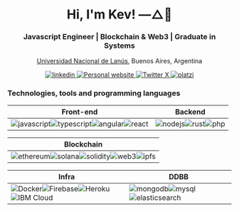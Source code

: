 <!-- Hex colors https://colorswall.com/search || https://brandcolors.net/ -->

<h1 align="center">Hi, I'm Kev! —△🌈</h1>
<h3 align="center">Javascript Engineer | Blockchain & Web3 | Graduate in Systems</h3>
<p align="center">
  <a href="http://www.unla.edu.ar/" target="_blank" alt="National University of Lanus">Universidad Nacional de Lanús</a>, Buenos Aires, Argentina
</p>

<p align="center">
<a href="https://www.linkedin.com/in/kevinfiorentino/">
<img src="https://img.shields.io/badge/LinkedIn-0077B5?style=for-the-badge&logo=linkedin&logoColor=white" alt="linkedin">
</a>
<a href="https://www.kevfiorentino.com/en">
<img src="https://img.shields.io/badge/website-2596BE?style=for-the-badge&logo=dev.to&logoColor=white" alt="Personal website">
</a>
<a href="https://twitter.com/Kevfiorentino">
<img src="https://img.shields.io/badge/twitter-1DA1F2?style=for-the-badge&logo=x&logoColor=white" alt="Twitter X">
</a>
<a href="https://platzi.com/p/KevinFiorentino/">
<img src="https://img.shields.io/badge/platzi-7fc719?style=for-the-badge&logo=platzi&logoColor=white" alt="platzi">
</a>
</p>
  
<h3 align="left">Technologies, tools and programming languages</h3>

<div align="center">

| Front-end | Backend |
| ------------- | ------------- |
| <img src="https://img.shields.io/badge/JavaScript-F7DF1E?style=for-the-badge&logo=javascript&logoColor=black" alt="javascript"><img src="https://img.shields.io/badge/typescript-007acc?style=for-the-badge&logo=typescript&logoColor=white" alt="typescript"><img src="https://img.shields.io/badge/Angular-c3002f?style=for-the-badge&logo=angular&logoColor=white" alt="angular"><img src="https://img.shields.io/badge/react-00d8ff?style=for-the-badge&logo=react&logoColor=white" alt="react">  | <img src="https://img.shields.io/badge/nodejs-68a063?style=for-the-badge&logo=javascript&logoColor=white" alt="nodejs"><img src="https://img.shields.io/badge/rust-b7410e?style=for-the-badge&logo=rust&logoColor=white" alt="rust"><img src="https://img.shields.io/badge/php-8993be?style=for-the-badge&logo=php&logoColor=white" alt="php"> |

| Blockchain |
| ------------- |
| <img src="https://img.shields.io/badge/ethereum-9e70be?style=for-the-badge&logo=ethereum&logoColor=white" alt="ethereum"><img src="https://img.shields.io/badge/solana-9945FF?style=for-the-badge&logo=solana&logoColor=white" alt="solana"><img src="https://img.shields.io/badge/solidity-272525?style=for-the-badge&logo=solidity&logoColor=white" alt="solidity"><img src="https://img.shields.io/badge/web3-ef6830?style=for-the-badge&logo=web3.js&logoColor=white" alt="web3"><img src="https://img.shields.io/badge/ipfs-041727?style=for-the-badge&logo=ipfs&logoColor=white" alt="ipfs"> |

| Infra | DDBB |
| ------------- | ------------- |
| <img src="https://img.shields.io/badge/docker-0db7ed?style=for-the-badge&logo=docker&logoColor=white" alt="Docker"><img src="https://img.shields.io/badge/firebase-FFA611?style=for-the-badge&logo=firebase&logoColor=white" alt="Firebase"><img src="https://img.shields.io/badge/heroku-6762a6?style=for-the-badge&logo=heroku&logoColor=white" alt="Heroku"><img src="https://img.shields.io/badge/ibmcloud-006699?style=for-the-badge&logo=ibm&logoColor=white" alt="IBM Cloud"> | <img src="https://img.shields.io/badge/mongodb-13aa52?style=for-the-badge&logo=mongodb&logoColor=white" alt="mongodb"><img src="https://img.shields.io/badge/mysql-00758f?style=for-the-badge&logo=mysql&logoColor=white" alt="mysql"><img src="https://img.shields.io/badge/elasticsearch-24bbb1?style=for-the-badge&logo=elasticsearch&logoColor=white" alt="elasticsearch"> |

</div>

<!--
<h3>Stats</h3>
<p>
  <img src="https://github-readme-stats.vercel.app/api/top-langs/?username=kevinfiorentino&theme=dark&hide=php,html,jupyter%20notebook&count_private=true&show_icons=true" alt="langs">
  <img src="https://github-readme-stats.vercel.app/api?username=kevinfiorentino&show_icons=true&theme=dark&count_private=true&show_icons=true" alt="stats">
  <img src="https://github-readme-stats.vercel.app/api/wakatime?username=kevinfiorentino&theme=dark" alt="wakatime">
</p>
-->
